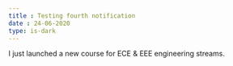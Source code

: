 ```yaml
---
title : Testing fourth notification
date : 24-06-2020
type: is-dark
---
```


I just launched a new course for ECE & EEE engineering streams.
